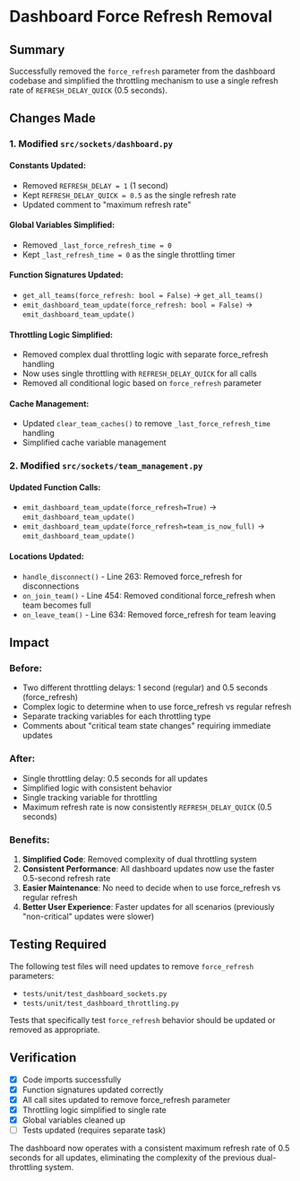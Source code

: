 # Dashboard Force Refresh Removal

## Summary

Successfully removed the `force_refresh` parameter from the dashboard codebase and simplified the throttling mechanism to use a single refresh rate of `REFRESH_DELAY_QUICK` (0.5 seconds).

## Changes Made

### 1. Modified `src/sockets/dashboard.py`

#### Constants Updated:
- Removed `REFRESH_DELAY = 1` (1 second)
- Kept `REFRESH_DELAY_QUICK = 0.5` as the single refresh rate
- Updated comment to "maximum refresh rate"

#### Global Variables Simplified:
- Removed `_last_force_refresh_time = 0`
- Kept `_last_refresh_time = 0` as the single throttling timer

#### Function Signatures Updated:
- `get_all_teams(force_refresh: bool = False)` → `get_all_teams()`
- `emit_dashboard_team_update(force_refresh: bool = False)` → `emit_dashboard_team_update()`

#### Throttling Logic Simplified:
- Removed complex dual throttling logic with separate force_refresh handling
- Now uses single throttling with `REFRESH_DELAY_QUICK` for all calls
- Removed all conditional logic based on `force_refresh` parameter

#### Cache Management:
- Updated `clear_team_caches()` to remove `_last_force_refresh_time` handling
- Simplified cache variable management

### 2. Modified `src/sockets/team_management.py`

#### Updated Function Calls:
- `emit_dashboard_team_update(force_refresh=True)` → `emit_dashboard_team_update()`
- `emit_dashboard_team_update(force_refresh=team_is_now_full)` → `emit_dashboard_team_update()`

#### Locations Updated:
- `handle_disconnect()` - Line 263: Removed force_refresh for disconnections
- `on_join_team()` - Line 454: Removed conditional force_refresh when team becomes full
- `on_leave_team()` - Line 634: Removed force_refresh for team leaving

## Impact

### Before:
- Two different throttling delays: 1 second (regular) and 0.5 seconds (force_refresh)
- Complex logic to determine when to use force_refresh vs regular refresh
- Separate tracking variables for each throttling type
- Comments about "critical team state changes" requiring immediate updates

### After:
- Single throttling delay: 0.5 seconds for all updates
- Simplified logic with consistent behavior
- Single tracking variable for throttling
- Maximum refresh rate is now consistently `REFRESH_DELAY_QUICK` (0.5 seconds)

### Benefits:
1. **Simplified Code**: Removed complexity of dual throttling system
2. **Consistent Performance**: All dashboard updates now use the faster 0.5-second refresh rate
3. **Easier Maintenance**: No need to decide when to use force_refresh vs regular refresh
4. **Better User Experience**: Faster updates for all scenarios (previously "non-critical" updates were slower)

## Testing Required

The following test files will need updates to remove `force_refresh` parameters:
- `tests/unit/test_dashboard_sockets.py`
- `tests/unit/test_dashboard_throttling.py`

Tests that specifically test `force_refresh` behavior should be updated or removed as appropriate.

## Verification

- [x] Code imports successfully
- [x] Function signatures updated correctly
- [x] All call sites updated to remove force_refresh parameter
- [x] Throttling logic simplified to single rate
- [x] Global variables cleaned up
- [ ] Tests updated (requires separate task)

The dashboard now operates with a consistent maximum refresh rate of 0.5 seconds for all updates, eliminating the complexity of the previous dual-throttling system.